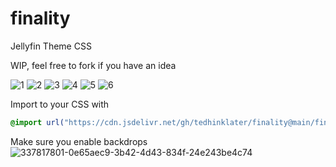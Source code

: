 # finality
Jellyfin Theme CSS

WIP, feel free to fork if you have an idea

![1](https://i.imgur.com/MzIzN42.png)
![2](https://i.imgur.com/Rpe7uiI.png)
![3](https://i.imgur.com/M0SBFtT.png)
![4](https://i.imgur.com/01vNVr5.gif)
![5](https://i.imgur.com/0h0C8QO.gif)
![6](https://i.imgur.com/dHAm4Hf.gif)

Import to your CSS with

```css
@import url("https://cdn.jsdelivr.net/gh/tedhinklater/finality@main/finality.css");

```
Make sure you enable backdrops
![337817801-0e65aec9-3b42-4d43-834f-24e243be4c74](https://github.com/tedhinklater/finality/assets/66086488/a52f8335-6661-4840-a58e-e791b43e674d)
